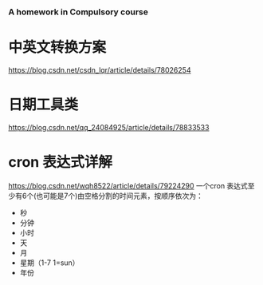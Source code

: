 ### A homework in Compulsory course

# 中英文转换方案
https://blog.csdn.net/csdn_lqr/article/details/78026254

<script type="text/javascript"src="https://down.tenglongw.com/js/language.js"></script>
# 日期工具类
https://blog.csdn.net/qq_24084925/article/details/78833533

# cron 表达式详解
https://blog.csdn.net/wqh8522/article/details/79224290
一个cron 表达式至少有6个(也可能是7个)由空格分割的时间元素，按顺序依次为：
- 秒
- 分钟
- 小时
- 天
- 月
- 星期（1-7 1=sun）
- 年份